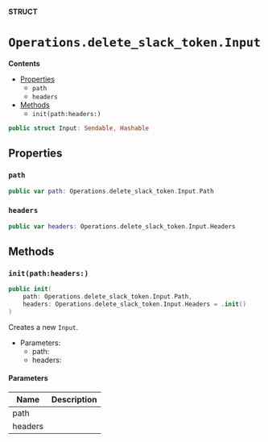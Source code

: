 **STRUCT**

# `Operations.delete_slack_token.Input`

**Contents**

- [Properties](#properties)
  - `path`
  - `headers`
- [Methods](#methods)
  - `init(path:headers:)`

```swift
public struct Input: Sendable, Hashable
```

## Properties
### `path`

```swift
public var path: Operations.delete_slack_token.Input.Path
```

### `headers`

```swift
public var headers: Operations.delete_slack_token.Input.Headers
```

## Methods
### `init(path:headers:)`

```swift
public init(
    path: Operations.delete_slack_token.Input.Path,
    headers: Operations.delete_slack_token.Input.Headers = .init()
)
```

Creates a new `Input`.

- Parameters:
  - path:
  - headers:

#### Parameters

| Name | Description |
| ---- | ----------- |
| path |  |
| headers |  |